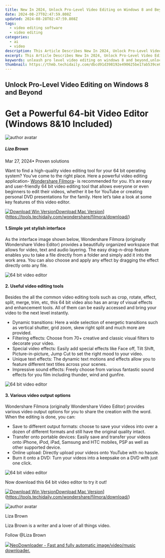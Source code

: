 ```yaml
---
title: New In 2024, Unlock Pro-Level Video Editing on Windows 8 and Beyond
date: 2024-08-27T02:47:59.808Z
updated: 2024-08-28T02:47:59.808Z
tags: 
  - video editing software
  - video editing
categories: 
  - ai
  - video
description: This Article Describes New In 2024, Unlock Pro-Level Video Editing on Windows 8 and Beyond
excerpt: This Article Describes New In 2024, Unlock Pro-Level Video Editing on Windows 8 and Beyond
keywords: unleash pro level video editing on windows 8 and beyond,unlock advanced video editing capabilities on windows 8 and later,experience seamless video editing on windows 8 and beyond,unlock flv video editing on windows 8 a beginners guide,get the best video editing experience on windows 8 and above,unlock pro level video editing on windows 8 and beyond,unlock professional grade video editing on windows 8 and later
thumbnail: https://thmb.techidaily.com/dbcd91d398192e490625be17ab539ce0390575e1cb979a99a698fecfb5d28b74.jpg
---
```


## Unlock Pro-Level Video Editing on Windows 8 and Beyond

# Get a Powerful 64-bit Video Editor (Windows 8&10 Included)

![author avatar](https://lh5.googleusercontent.com/-AIMmjowaFs4/AAAAAAAAAAI/AAAAAAAAABc/Y5UmwDaI7HU/s250-c-k/photo.jpg)

##### Liza Brown

 Mar 27, 2024• Proven solutions

Want to find a high-quality video editing tool for your 64 bit operating system? You’ve come to the right place. Here a powerful video editing application- [Wondershare Filmora](https://tools.techidaily.com/wondershare/filmora/download/)\- is recommended for you. It’s an easy and user-friendly 64 bit video editing tool that allows everyone or even beginners to edit their videos, whether it be for YouTube or creating personal DVD presentations for the family. Here let’s take a look at some key features of this video editor.

[![Download Win Version](https://images.wondershare.com/filmora/guide/download-btn-win.jpg)](https://tools.techidaily.com/wondershare/filmora/download/)[Download Mac Version](https://images.wondershare.com/filmora/guide/download-btn-mac.jpg)](https://tools.techidaily.com/wondershare/filmora/download/)

#### 1.Simple yet stylish interface

As the interface image shown below, Wondershare Filmora (originally Wondershare Video Editor) provides a beautifully organized workspace that allows for video, text and audio layering. The easy drag-n-drop feature enables you to take a file directly from a folder and simply add it into the work area. You can also choose and apply any effect by dragging the effect directly onto any file.

![64 bit video editor](https://tools.techidaily.com/wondershare/filmora/download/)

#### 2. Useful video editing tools

Besides the all the common video editing tools such as crop, rotate, effect, split, merge, trim, etc, this 64 bit video also has an array of visual effects and enhancement tools. All of them can be easily accessed and bring your video to the next level instantly.

* Dynamic transitions: Here a wide selection of energetic transitions such as vertical shutter, grid zoom, skew right split and much more are provided.
* Filtering effects: Choose from 70+ creative and classic visual filters to decorate your video.
* Special video effects: Easily add special effects like Face off, Tilt Shift, Picture-in-picture, Jump Cut to set the right mood to your video.
* Unique text effects: The dynamic text motions and effects allow you to feature different text titles across your scenes.
* Impressive sound effects: Freely choose from various fantastic sound effects for you film including thunder, wind and gunfire.

![64 bit video editor](https://tools.techidaily.com/wondershare/filmora/download/)

#### 3. Various video output options

Wondershare Filmora (originally Wondershare Video Editor) provides various video output options for you to share the creation with the word. When the editing is done, you can:

* Save to different output formats: choose to save your videos into over a dozen of different formats and still have the original quality intact.
* Transfer onto portable devices: Easily save and transfer your videos onto iPhone, iPod, iPad, Samsung and HTC mobiles, PSP as well as other supported device.
* Online upload: Directly upload your videos onto YouTube with no hassle.
* Burn it onto a DVD: Turn your videos into a keepsake on a DVD with just one click.

![64 bit video editor](https://tools.techidaily.com/wondershare/filmora/download/)

Now download this 64 bit video editor to try it out!

[![Download Win Version](https://images.wondershare.com/filmora/guide/download-btn-win.jpg)](https://tools.techidaily.com/wondershare/filmora/download/)[Download Mac Version](https://images.wondershare.com/filmora/guide/download-btn-mac.jpg)](https://tools.techidaily.com/wondershare/filmora/download/)

![author avatar](https://lh5.googleusercontent.com/-AIMmjowaFs4/AAAAAAAAAAI/AAAAAAAAABc/Y5UmwDaI7HU/s250-c-k/photo.jpg)

Liza Brown

Liza Brown is a writer and a lover of all things video.

Follow @Liza Brown



<ins class="adsbygoogle"
      style="display:block"
      data-ad-client="ca-pub-7571918770474297"
      data-ad-slot="8358498916"
      data-ad-format="auto"
      data-full-width-responsive="true"></ins>
<!-- affiliate ads begin -->
<a href="https://secure.2checkout.com/order/checkout.php?PRODS=4559731&QTY=1&AFFILIATE=108875&CART=1"><img src="http://www.neowise.com/images/nd-ss-w200.jpg" border="0">NeoDownloader - Fast and fully automatic image/video/music downloader. </a>
<!-- affiliate ads end -->